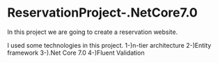 # ReservationProject-.NetCore7.0
In this project we are going to create a reservation website.

I used some technologies in this project.
1-)n-tier architecture
2-)Entity framework
3-).Net Core 7.0
4-)Fluent Validation
